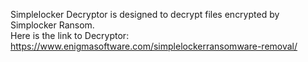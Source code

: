 Simplelocker Decryptor is designed to decrypt files encrypted by Simplocker Ransom.\
Here is the link to Decryptor:\
https://www.enigmasoftware.com/simplelockerransomware-removal/
